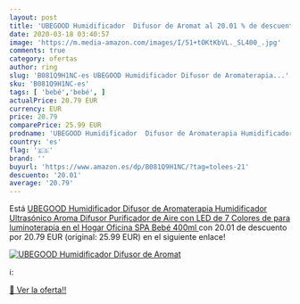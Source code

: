 ```yaml
---
layout: post
title: 'UBEGOOD Humidificador  Difusor de Aromat al 20.01 % de descuento'
date: 2020-03-18 03:40:57
image: 'https://m.media-amazon.com/images/I/51+tOKtKbVL._SL400_.jpg'
comments: true
category: ofertas
author: ring
slug: 'B081Q9H1NC-es UBEGOOD Humidificador Difusor de Aromaterapia...'
sku: 'B081Q9H1NC-es'
tags: [ 'bebé','bebé', ]
actualPrice: 20.79 EUR
currency: EUR
price: 20.79
comparePrice: 25.99 EUR
prodname: 'UBEGOOD Humidificador  Difusor de Aromaterapia Humidificador Ultrasónico Aroma Difusor Purificador de Aire con LED de 7 Colores de para luminoterapia en el Hogar  Oficina  SPA  Bebé  400ml '
country: 'es'
flag: '🇪🇸'
brand: ''
buyurl: 'https://www.amazon.es/dp/B081Q9H1NC/?tag=tolees-21'
descuento: '20.01'
average: '20.79'
---
```


Está [UBEGOOD Humidificador  Difusor de Aromaterapia Humidificador Ultrasónico Aroma Difusor Purificador de Aire con LED de 7 Colores de para luminoterapia en el Hogar  Oficina  SPA  Bebé  400ml ](https://www.amazon.es/dp/B081Q9H1NC/?tag=tolees-21) con 20.01 de descuento por 20.79 EUR (original: 25.99 EUR) en el siguiente enlace!

[![UBEGOOD Humidificador  Difusor de Aromat](https://m.media-amazon.com/images/I/51+tOKtKbVL._SL400_.jpg)](https://www.amazon.es/dp/B081Q9H1NC/?tag=tolees-21)

ℹ️:


[🛒 Ver la oferta!!](https://www.amazon.es/dp/B081Q9H1NC/?tag=tolees-21)
